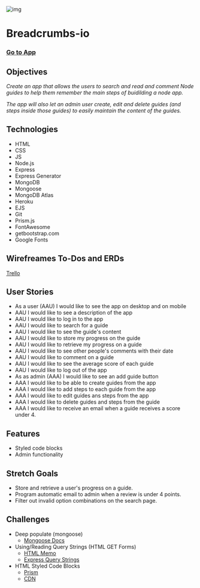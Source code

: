 ![img](https://i.imgur.com/WUU3cCv.png)
# Breadcrumbs-io

### [Go to App](https://breadcrumbs-io.herokuapp.com)

## Objectives

*Create an app that allows the users to search and read and comment Node guides to help them remember the main steps of buidilding a node app.*

*The app will also let an admin user create, edit and delete guides (and steps inside those guides) to easily maintain the content of the guides.*

## Technologies

- HTML
- CSS
- JS
- Node.js
- Express
- Express Generator
- MongoDB
- Mongoose
- MongoDB Atlas
- Heroku
- EJS
- Git
- Prism.js
- FontAwesome
- getbootstrap.com
- Google Fonts

## Wirefreames To-Dos and ERDs

[Trello](https://trello.com/b/XgjmNSJ6/breadcrumbsio)

## User Stories

- As a user (AAU) I would like to see the app on desktop and on mobile
- AAU I would like to see a description of the app
- AAU I would like to log in to the app
- AAU I would like to search for a guide
- AAU I would like to see the guide's content
- AAU I would like to store my progress on the guide
- AAU I would like to retrieve my progress on a guide
- AAU I would like to see other people's comments with their date
- AAU I would like to comment on a guide
- AAU I would like to see the average score of each guide
- AAU I would like to log out of the app
- As as admin (AAA) I would like to see an add guide button
- AAA I would like to be able to create guides from the app
- AAA I would like to add steps to each guide from the app
- AAA I would like to edit guides ans steps from the app
- AAA I would like to delete guides and steps from the guide
- AAA I would like to receive an email when a guide receives a score under 4.

## Features

- Styled code blocks
- Admin functionality

## Stretch Goals

- Store and retrieve a user's progress on a guide.
- Program automatic email to admin when a review is under 4 points.
- Filter out invalid option combinations on the search page.

## Challenges

- Deep populate (mongoose)
  - [Mongoose Docs](https://mongoosejs.com/docs/populate.html#deep-populate)
- Using/Reading Query Strings (HTML GET Forms)
  - [HTML Memo](https://www.ietf.org/rfc/rfc1866.txt)
  - [Express Query Strings](https://stackabuse.com/get-query-strings-and-parameters-in-express-js/)
- HTML Styled Code Blocks
  - [Prism](https://prismjs.com/)
  - [CDN](https://cdnjs.com/libraries/prism)
